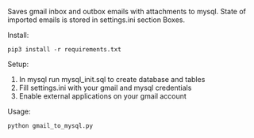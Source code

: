 Saves gmail inbox and outbox emails with attachments to mysql.
State of imported emails is stored in settings.ini section Boxes.

Install:

`pip3 install -r requirements.txt`

Setup:

1. In mysql run mysql_init.sql to create database and tables
2. Fill settings.ini with your gmail and mysql credentials
3. Enable external applications on your gmail account


Usage:

`python gmail_to_mysql.py`